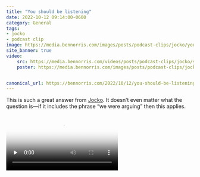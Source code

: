 ```yaml
---
title: "You should be listening"
date: 2022-10-12 09:14:00-0600
category: General
tags:
- jocko
- podcast clip
image: https://media.bennorris.com/images/posts/podcast-clips/jocko/you-should-be-listening.jpeg
site_banner: true
video: 
    src: https://media.bennorris.com/videos/posts/podcast-clips/jocko/you-should-be-listening.mov
    poster: https://media.bennorris.com/images/posts/podcast-clips/jocko/you-should-be-listening.jpeg


canonical_url: https://bennorris.com/2022/10/12/you-should-be-listening
---
```


This is such a great answer from [Jocko](https://bennorris.com/tags/jocko/). It doesn’t even matter what the question is—if it includes the phrase “we were arguing” then this applies.

<div class="embed-responsive embed-responsive-16by9">
    <video class="embed-responsive-item" controls="controls" playsinline="playsinline" src="https://media.bennorris.com/videos/posts/podcast-clips/jocko/you-should-be-listening.mov" poster="https://media.bennorris.com/images/posts/podcast-clips/jocko/you-should-be-listening.jpeg" style="background-image:url(https://media.bennorris.com/images/posts/podcast-clips/jocko/you-should-be-listening.jpeg);background-size:contain;background-repeat:no-repeat;" preload="none"></video>
</div>



